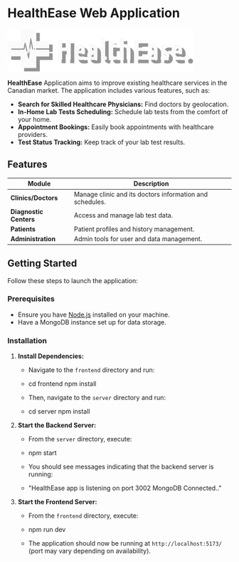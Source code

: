 # HealthEase Web Application

![HealthEase Logo](frontend/src/assets/images/logo.png)

**HealthEase** Application aims to improve existing healthcare services in the Canadian market. The application includes various features, such as:

- **Search for Skilled Healthcare Physicians:** Find doctors by geolocation.
- **In-Home Lab Tests Scheduling:** Schedule lab tests from the comfort of your home.
- **Appointment Bookings:** Easily book appointments with healthcare providers.
- **Test Status Tracking:** Keep track of your lab test results.

## Features

| Module               | Description                              |
|---------------------|------------------------------------------|
| **Clinics/Doctors**    | Manage clinic and its doctors information and schedules.|
| **Diagnostic Centers** | Access and manage lab test data.      |
| **Patients**           | Patient profiles and history management.|
| **Administration**     | Admin tools for user and data management.|

## Getting Started

Follow these steps to launch the application:

### Prerequisites

- Ensure you have [Node.js](https://nodejs.org/) installed on your machine.
- Have a MongoDB instance set up for data storage.

### Installation

1. **Install Dependencies:**
   - Navigate to the `frontend` directory and run:
   -    cd frontend
        npm install
     
   - Then, navigate to the `server` directory and run:
   -    cd server
        npm install

2. **Start the Backend Server:**
   - From the `server` directory, execute:
   -    npm start
     
   - You should see messages indicating that the backend server is running:
   -    "HealthEase app is listening on port 3002
        MongoDB Connected.."

3. **Start the Frontend Server:**
   - From the `frontend` directory, execute:
   -    npm run dev
     
   - The application should now be running at `http://localhost:5173/` (port may vary depending on availability).
